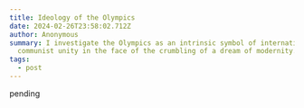 ```yaml
---
title: Ideology of the Olympics
date: 2024-02-26T23:58:02.712Z
author: Anonymous
summary: I investigate the Olympics as an intrinsic symbol of international
  communist unity in the face of the crumbling of a dream of modernity.
tags:
  - post
---
```

pending
